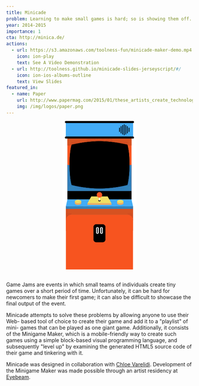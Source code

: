 ```yaml
---
title: Minicade
problem: Learning to make small games is hard; so is showing them off.
year: 2014-2015
importance: 1
cta: http://minica.de/
actions:
  - url: https://s3.amazonaws.com/toolness-fun/minicade-maker-demo.mp4
    icon: ion-play
    text: See A Video Demonstration
  - url: http://toolness.github.io/minicade-slides-jerseyscript/#/
    icon: ion-ios-albums-outline
    text: View Slides
featured_in:
  - name: Paper
    url: http://www.papermag.com/2015/01/these_artists_create_technolog.php
    img: /img/logos/paper.png
---
```


<div class="row" style="margin-bottom: 2rem">
  <div class="four columns offset-by-four">
    <img src="/img/minicade.gif" data-progressive-src="/img/minicade-animated.gif" title="This awesome animated GIF is courtesy @multiplane." style="width: 100%; max-width: 200px; display: block; margin: 0 auto;">
  </div>
</div>

Game Jams are events in which small teams of individuals create tiny games
over a short period of time. Unfortunately, it can be hard for newcomers to
make their first game; it can also be difficult to showcase the final output
of the event.

Minicade attempts to solve these problems by allowing anyone to use their Web-
based tool of choice to create their game and add it to a "playlist" of mini-
games that can be played as one giant game. Additionally, it consists of the
Minigame Maker, which is a mobile-friendly way to create such games using a
simple block-based visual programming language, and subsequently "level up" by
examining the generated HTML5 source code of their game and tinkering with it.

Minicade was designed in collaboration with [Chloe Varelidi][]. Development
of the Minigame Maker was made possible through an artist residency at
[Eyebeam][].

[Chloe Varelidi]: http://varelidi.com/
[Eyebeam]: https://eyebeam.org/blogs/roddy/announcing-fallwinter-2014-eyebeam-residents
